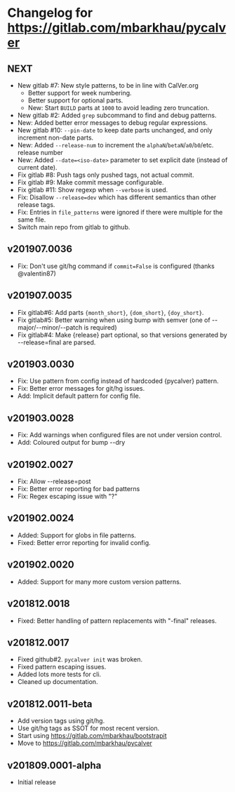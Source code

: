 # Changelog for https://gitlab.com/mbarkhau/pycalver


## NEXT

 - New gitlab #7: New style patterns, to be in line with CalVer.org
     - Better support for week numbering.
     - Better support for optional parts.
     - New: Start `BUILD` parts at `1000` to avoid leading zero truncation.
 - New gitlab #2: Added `grep` subcommand to find and debug patterns.
 - New: Added better error messages to debug regular expressions.
 - New gitlab #10: `--pin-date` to keep date parts unchanged, and only increment non-date parts.
 - New: Added `--release-num` to increment the `alphaN`/`betaN`/`a0`/`b0`/etc. release number
 - New: Added `--date=<iso-date>` parameter to set explicit date (instead of current date).
 - Fix gitlab #8: Push tags only pushed tags, not actual commit.
 - Fix gitlab #9: Make commit message configurable.
 - Fix gitlab #11: Show regexp when `--verbose` is used.
 - Fix: Disallow `--release=dev` which has different semantics than other release tags.
 - Fix: Entries in `file_patterns` were ignored if there were multiple for the same file.
 - Switch main repo from gitlab to github.


## v201907.0036

 - Fix: Don't use git/hg command if `commit=False` is configured (thanks @valentin87)


## v201907.0035

 - Fix gitlab#6: Add parts `{month_short}`, `{dom_short}`, `{doy_short}`.
 - Fix gitlab#5: Better warning when using bump with semver (one of --major/--minor/--patch is required)
 - Fix gitlab#4: Make {release} part optional, so that versions generated by --release=final are parsed.


## v201903.0030

 - Fix: Use pattern from config instead of hardcoded {pycalver} pattern.
 - Fix: Better error messages for git/hg issues.
 - Add: Implicit default pattern for config file.


## v201903.0028

 - Fix: Add warnings when configured files are not under version control.
 - Add: Coloured output for bump --dry


## v201902.0027

 - Fix: Allow --release=post
 - Fix: Better error reporting for bad patterns
 - Fix: Regex escaping issue with "?"


## v201902.0024

 - Added: Support for globs in file patterns.
 - Fixed: Better error reporting for invalid config.


## v201902.0020

 - Added: Support for many more custom version patterns.


## v201812.0018

 - Fixed: Better handling of pattern replacements with "-final" releases.


## v201812.0017

 - Fixed github#2. `pycalver init` was broken.
 - Fixed pattern escaping issues.
 - Added lots more tests for cli.
 - Cleaned up documentation.


## v201812.0011-beta

 - Add version tags using git/hg.
 - Use git/hg tags as SSOT for most recent version.
 - Start using https://gitlab.com/mbarkhau/bootstrapit
 - Move to https://gitlab.com/mbarkhau/pycalver


## v201809.0001-alpha

 - Initial release
